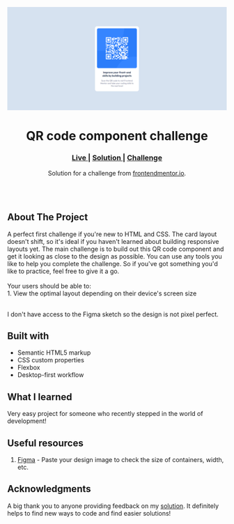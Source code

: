 <img src=".github/preview.png"></img>

<h1 align="center">QR code component challenge</h1>

<div align="center">
  <h3>
    <a href="https://pedrocelotto.github.io/QRCodeComponent-FrontendMentor/" color="white">
      Live
    </a>
    <span> | </span>
    <a href="https://www.frontendmentor.io/solutions/qrcode-component-frontend-mentor-KRnBh9Yj16">
      Solution
    </a>
   <span> | </span>
    <a href="https://www.frontendmentor.io/challenges/qr-code-component-iux_sIO_H">
      Challenge
    </a>
  </h3>
</div>
<div align="center">
   Solution for a challenge from  <a href="https://www.frontendmentor.io/" target="_blank">frontendmentor.io</a>.
</div>
<br>
<br>
<br>

## About The Project

<p>A perfect first challenge if you're new to HTML and CSS. The card layout doesn't shift, so it's ideal if you haven't learned about building responsive layouts yet.
The main challenge is to build out this QR code component and get it looking as close to the design as possible.
You can use any tools you like to help you complete the challenge. So if you've got something you'd like to practice, feel free to give it a go.
<br><br>Your users should be able to:
<br>1. View the optimal layout depending on their device's screen size

<br>
<br> <p>I don't have access to the Figma sketch so the design is not pixel perfect.</p>

## Built with

- Semantic HTML5 markup
- CSS custom properties
- Flexbox
- Desktop-first workflow

## What I learned

Very easy project for someone who recently stepped in the world of development!

## Useful resources

1. <a href="https://www.figma.com/">Figma</a> - Paste your design image to check the size of containers, width, etc.

## Acknowledgments

A big thank you to anyone providing feedback on my <a href="https://www.frontendmentor.io/solutions/qrcode-component-frontend-mentor-KRnBh9Yj16">solution</a>. It definitely helps to find new ways to code and find easier solutions!

